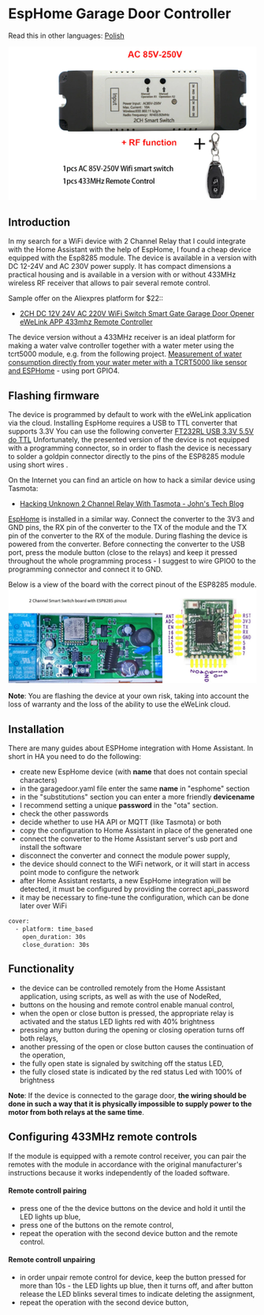 # EspHome Garage Door Controller

Read this in other languages: [Polish](README.pl.md)

![2CH  WiFi Switch Smart Gate Garage Door Opener eWeLink](images/WiFi_2Ch-Smart_Switch_433mhz_RC.png)

## Introduction

In my search for a WiFi device with 2 Channel Relay that I could integrate with the Home Assistant with the help of EspHome, I found a cheap device equipped with the Esp8285 module.
The device is available in a version with DC 12-24V and AC 230V power supply.
It has compact dimensions a practical housing and is available in a version with or without  433MHz wireless RF receiver that allows to pair several remote control.

Sample offer on the Aliexpres platform for $22::
* [2CH DC 12V 24V AC 220V WiFi Switch Smart Gate Garage Door Opener eWeLink APP 433mhz Remote Controller](https://www.aliexpress.com/item/1005002039210523.html)


The device version without a 433MHz receiver is an ideal platform for making a water valve controller
together with a water meter using the tcrt5000 module, e.g. from the following project.
[Measurement of water consumption directly from your water meter with a TCRT5000 like sensor and ESPHome](https://github.com/hugokernel/esphome-water-meter) - using port GPIO4.

## Flashing firmware 

The device is programmed by default to work with the eWeLink application via the cloud.
Installing EspHome requires a USB to TTL converter that supports 3.3V
You can use the following converter [FT232RL USB 3.3V 5.5V do TTL](https://pl.aliexpress.com/item/2019421866.html)
Unfortunately, the presented version of the device is not equipped with a programming connector, so in order to flash the device is necessary to solder a goldpin connector directly to the pins of the ESP8285 module using short wires .

On the Internet you can find an article on how to hack a similar device using Tasmota:
* [Hacking Unknown 2 Channel Relay With Tasmota - John's Tech Blog](https://hagensieker.com/2019/02/21/hacking-unknown-2-channel-relay-with-tasmota/)

[EspHome](https://esphome.io/) is installed in a similar way. 
Connect the converter to the 3V3 and GND pins, the RX pin of the converter to the TX of the module and the TX pin of the converter to the RX of the module.
During flashing the device is powered from the converter.
Before connecting the converter to the USB port, press the module button (close to the relays) and keep it pressed throughout the whole programming process - I suggest to wire GPIO0 to the programming connector and connect it to GND.

Below is a view of the board with the correct pinout of the ESP8285 module.
![2Ch Smart Switch Board with Esp8285](images/Smart_Switch_board_Esp8285.jpg)

**Note**: You are flashing the device at your own risk, taking into account the loss of warranty and the loss of the ability to use the eWeLink cloud.

## Installation
There are many guides about ESPHome integration with Home Assistant.
In short in HA you need to do the following:
* create new EspHome device (with **name** that does not contain special characters)
* in the garagedoor.yaml file enter the same **name** in "esphome" section
* in the "substitutions" section you can enter a more friendly **devicename**
* I recommend setting a unique **password** in the "ota" section. 
* check the other passwords
* decide whether to use HA API or MQTT (like Tasmota) or both
* copy the configuration to Home Assistant in place of the generated one
* connect the converter to the Home Assistant server's usb port and install the software
* disconnect the converter and connect the module power supply, 
* the device should connect to the WiFi network, or it will start in access point mode to configure the network
* after Home Assistant restarts, a new EspHome integration will be detected, it must be configured by providing the correct api_password
* it may be necessary to fine-tune the configuration, which can be done later over WiFi
```
cover:
  - platform: time_based
    open_duration: 30s
    close_duration: 30s
```
## Functionality

* the device can be controlled remotely from the Home Assistant application, using scripts, as well as with the use of NodeRed,
* buttons on the housing and remote control enable manual control,
* when the open or close button is pressed, the appropriate relay is activated and the status LED lights red with 40% brightness
* pressing any button during the opening or closing operation turns off both relays,
* another pressing of the open or close button causes the continuation of the operation,
* the fully open state is signaled by switching off the status LED,
* the fully closed state is indicated by the red status Led with 100% of brightness

**Note**: If the device is connected to the garage door, **the wiring should be done in such a way that it is physically impossible to supply power to the motor from both relays at the same time**.

## Configuring 433MHz remote controls
If the module is equipped with a remote control receiver, you can pair the remotes with the module in accordance with the original manufacturer's instructions because it works independently of the loaded software.

#### Remote controll pairing
* press one of the the device buttons on the device and hold it until the LED lights up blue,
* press one of the buttons on the remote control,
* repeat the operation with the second device button and the remote control.

#### Remote controll unpairing
* in order unpair remote control for device, keep the button pressed for more than 10s - the LED lights up blue, then it turns off, and after button release the LED blinks several times to indicate deleting the assignment,
* repeat the operation with the second device button,
